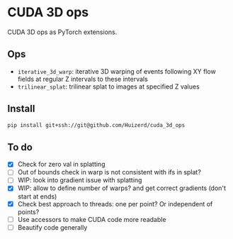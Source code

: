 # CUDA 3D ops

CUDA 3D ops as PyTorch extensions.

## Ops

- `iterative_3d_warp`: iterative 3D warping of events following XY flow fields at regular Z intervals to these intervals
- `trilinear_splat`: trilinear splat to images at specified Z values

## Install

```bash
pip install git+ssh://git@github.com/Huizerd/cuda_3d_ops
```

## To do

- [x] Check for zero val in splatting
- [ ] Out of bounds check in warp is not consistent with ifs in splat?
- [ ] WIP: look into gradient issue with splatting
- [x] WIP: allow to define number of warps? and get correct gradients (don't start at ends)
- [x] Check best approach to threads: one per point? Or independent of points?
- [ ] Use accessors to make CUDA code more readable
- [ ] Beautify code generally
